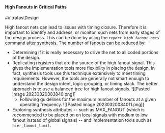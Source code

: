 #### High Fanouts in Critical Paths
#ultrafastDesign 

High fanout nets can lead to issues with timing closure. Therefore it is important to identify and address, or monitor, such nets from early stages of the design process. This can be done by using the *`report_high_fanout_nets`* command after synthesis. The number of fanouts can be reduced by:
- Determining if it is really necessary to drive the net to all coded portions of the design.
- Replicating registers that are the source of the high fanout signal. This gives the implementation tools more flexibility in placing the design. In fact, synthesis tools use this technique extensively to meet timing requirements. However, the tools are generally not smart enough to understand the design intent, logic grouping, or timing slack. The better approach is to use a balanced tree for high fanout signals.
  ![[Pasted image 20230320083840.png]]
  - Following guidelines for the maximum number of fanouts at a given operating frequency.
    ![[Pasted image 20230320084011.png]]
- Exploring synthesis attributes -- such as MAX_FANOUT (which is recommended to be placed on on local signals with medium to low fanout instead of global signals) -- and implementation tools such as `hier_fanout_limit`.